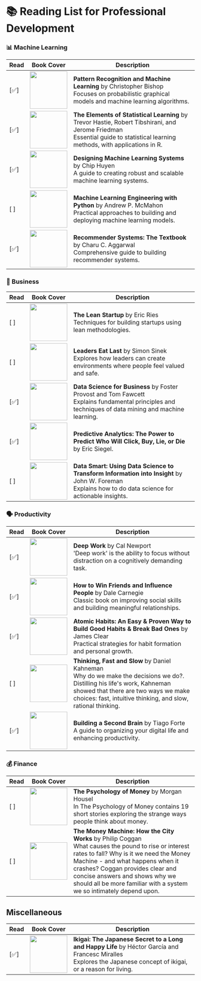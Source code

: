 # 📚 Reading List for Professional Development

### 📊 Machine Learning

| Read | Book Cover | Description |
|------|------------|-------------|
| [✅] | <img src="https://m.media-amazon.com/images/I/71fqxXDY2ZL._AC_UF350,350_QL50_.jpg" width="100"> | **Pattern Recognition and Machine Learning** by Christopher Bishop<br>Focuses on probabilistic graphical models and machine learning algorithms. |
| [✅] | <img src="https://m.media-amazon.com/images/I/517TrzchOML._AC_UF894,1000_QL80_.jpg" width="100"> | **The Elements of Statistical Learning** by Trevor Hastie, Robert Tibshirani, and Jerome Friedman<br>Essential guide to statistical learning methods, with applications in R. |
| [✅] | <img src="https://m.media-amazon.com/images/I/81aSHEzSB1L._AC_UF894,1000_QL80_.jpg" width="100"> | **Designing Machine Learning Systems** by Chip Huyen<br>A guide to creating robust and scalable machine learning systems. |
| [ ] | <img src="https://m.media-amazon.com/images/I/41K9VH6mGKL.jpg" width="100"> | **Machine Learning Engineering with Python** by Andrew P. McMahon<br>Practical approaches to building and deploying machine learning models. |
| [✅] | <img src="https://m.media-amazon.com/images/I/61+ssbyk8RL._AC_UF894,1000_QL80_.jpg" width="100"> | **Recommender Systems: The Textbook** by Charu C. Aggarwal<br>Comprehensive guide to building recommender systems. |

### 🏢 Business

| Read | Book Cover | Description |
|------|------------|-------------|
| [ ] | <img src="https://images-na.ssl-images-amazon.com/images/I/51N-u8AsmdL._SX329_BO1,204,203,200_.jpg" width="100"> | **The Lean Startup** by Eric Ries<br>Techniques for building startups using lean methodologies. |
| [ ] | <img src="https://m.media-amazon.com/images/I/71RRqISbncL._AC_UF894,1000_QL80_.jpg" width="100"> | **Leaders Eat Last** by Simon Sinek<br>Explores how leaders can create environments where people feel valued and safe. |
| [✅] | <img src="https://m.media-amazon.com/images/I/91lOK2jVqPL._AC_UF894,1000_QL80_.jpg" width="100"> | **Data Science for Business** by Foster Provost and Tom Fawcett<br>Explains fundamental principles and techniques of data mining and machine learning. |
| [✅] | <img src="https://m.media-amazon.com/images/I/51z7thZ5O8L._AC_UF894,1000_QL80_.jpg" width="100"> | **Predictive Analytics: The Power to Predict Who Will Click, Buy, Lie, or Die** by Eric Siegel. |
| [ ] | <img src="https://m.media-amazon.com/images/I/81jwM5Wq8zL._AC_UF894,1000_QL80_.jpg" width="100"> | **Data Smart: Using Data Science to Transform Information into Insight** by John W. Foreman<br>Explains how to do data science for actionable insights. |


### 🗣️ Productivity

| Read | Book Cover | Description |
|------|------------|-------------|
| [✅] | <img src="https://m.media-amazon.com/images/I/41W6GSfYejL.jpg" width="100"> | **Deep Work** by Cal Newport<br>'Deep work' is the ability to focus without distraction on a cognitively demanding task. |
| [✅] | <img src="https://m.media-amazon.com/images/I/51PWIy1rHUL.jpg" width="100"> | **How to Win Friends and Influence People** by Dale Carnegie<br>Classic book on improving social skills and building meaningful relationships. |
| [✅] | <img src="https://m.media-amazon.com/images/I/81YkqyaFVEL._AC_UF894,1000_QL80_.jpg" width="100"> | **Atomic Habits: An Easy & Proven Way to Build Good Habits & Break Bad Ones** by James Clear<br>Practical strategies for habit formation and personal growth. |
| [ ] | <img src="https://m.media-amazon.com/images/I/71f6DceqZAL._AC_UF894,1000_QL80_.jpg" width="100"> | **Thinking, Fast and Slow** by Daniel Kahneman<br>Why do we make the decisions we do?. Distilling his life's work, Kahneman showed that there are two ways we make choices: fast, intuitive thinking, and slow, rational thinking. |
| [✅] | <img src="https://m.media-amazon.com/images/I/71-C-CsboJL._AC_UF894,1000_QL80_.jpg" width="100"> | **Building a Second Brain** by Tiago Forte<br>A guide to organizing your digital life and enhancing productivity. |

### 💰 Finance
| Read | Book Cover | Description |
|------|------------|-------------|
| [ ] | <img src="https://m.media-amazon.com/images/I/71aG0m9XRcL._AC_UF894,1000_QL80_.jpg" width="100"> | **The Psychology of Money** by Morgan Housel<br>In The Psychology of Money contains 19 short stories exploring the strange ways people think about money. |
| [ ] | <img src="https://m.media-amazon.com/images/I/91gCMKH3JTL._AC_UF894,1000_QL80_.jpg" width="100"> | **The Money Machine: How the City Works** by Philip Coggan<br>What causes the pound to rise or interest rates to fall? Why is it we need the Money Machine - and what happens when it crashes? Coggan provides clear and concise answers and shows why we should all be more familiar with a system we so intimately depend upon. |


## Miscellaneous

| Read | Book Cover | Description |
|------|------------|-------------|
| [✅] | <img src="https://m.media-amazon.com/images/I/81l3rZK4lnL._AC_UF894,1000_QL80_.jpg" width="100"> | **Ikigai: The Japanese Secret to a Long and Happy Life** by Héctor García and Francesc Miralles<br>Explores the Japanese concept of ikigai, or a reason for living. |

